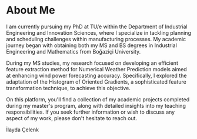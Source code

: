# About Me

I am currently pursuing my PhD at TU/e within the Department of Industrial Engineering and Innovation Sciences, where I specialize in tackling planning and scheduling challenges within manufacturing processes. My academic journey began with obtaining both my MS and BS degrees in Industrial Engineering and Mathematics from Boğaziçi University.

During my MS studies, my research focused on developing an efficient feature extraction method for Numerical Weather Prediction models aimed at enhancing wind power forecasting accuracy. Specifically, I explored the adaptation of the Histogram of Oriented Gradients, a sophisticated feature transformation technique, to achieve this objective.

On this platform, you'll find a collection of my academic projects completed during my master's program, along with detailed insights into my teaching responsibilities. If you seek further information or wish to discuss any aspect of my work, please don't hesitate to reach out.

İlayda Çelenk


